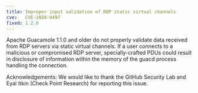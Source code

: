 ```yaml
---
title: Improper input validation of RDP static virtual channels
cve:   CVE-2020-9497
fixed: 1.2.0
---
```


Apache Guacamole 1.1.0 and older do not properly validate data received from
RDP servers via static virtual channels. If a user connects to a malicious or
compromised RDP server, specially-crafted PDUs could result in disclosure of
information within the memory of the guacd process handling the connection.

Acknowledgements: We would like to thank the GitHub Security Lab and Eyal Itkin
(Check Point Research) for reporting this issue.

